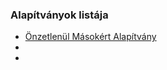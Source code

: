 <h3>Alapítványok listája</h3>
<ul>
	<li><a href="http://www.onzetlenul.hu/">Önzetlenül Másokért Alapítvány</a></li>
	<li></li>
	<li></li>
</ul>
